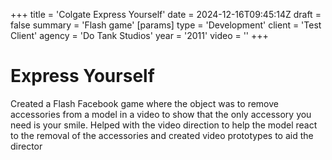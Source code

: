 +++
title = 'Colgate Express Yourself'
date = 2024-12-16T09:45:14Z
draft = false
summary = 'Flash game'
[params]
  type = 'Development'
  client = 'Test Client'
  agency = 'Do Tank Studios'
  year = '2011'
  video = ''
+++

# Express Yourself

Created a Flash Facebook game where the object was to remove accessories from a model in a video to show that the only accessory you need is your smile. Helped with the video direction to help the model react to the removal of the accessories and created video prototypes to aid the director
